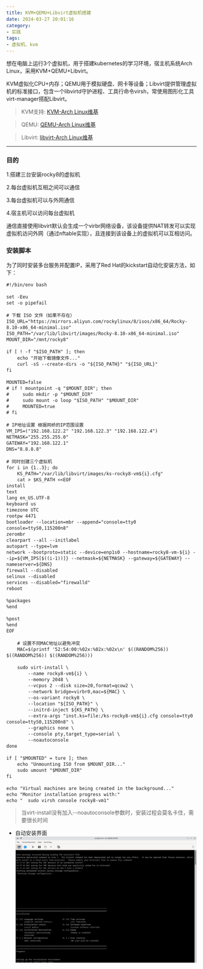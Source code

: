 ```yaml
---
title: KVM+QEMU+Libvirt虚拟机搭建
date: 2024-03-27 20:01:16
category:
- 实践
tags: 
- 虚拟机、kvm
---
```

想在电脑上运行3个虚拟机，用于搭建kubernetes的学习环境，宿主机系统Arch
 Linux，采用KVM+QEMU+Libvirt。

KVM虚拟化CPU+内存；QEMU用于模拟硬盘、网卡等设备；Libvirt提供管理虚拟机的标准接口，包含一个libvirtd守护进程、工具行命令virsh，常使用图形化工具virt-manager搭配Libvirt。

> KVM支持: [KVM-Arch Linux维基](https://wiki.archlinuxcn.org/wiki/KVM)

> QEMU: [QEMU-Arch Linux维基](https://wiki.archlinuxcn.org/wiki/QEMU)

> Libvirt: [libvirt-Arch Linux维基](https://wiki.archlinuxcn.org/wiki/Libvirt)

-- ------------------------
### 目的
1.搭建三台安装rocky8的虚拟机

2.每台虚拟机互相之间可以通信

3.每台虚拟机可以与外网通信

4.宿主机可以访问每台虚拟机


通信直接使用libvirt默认会生成一个virbr网络设备，该设备提供NAT转发可以实现虚拟机访问外网（通过nftable实现），且连接到该设备上的虚拟机可以互相访问。


### 安装脚本
为了同时安装多台服务并配置IP，采用了Red Hat的kickstart自动化安装方法，如下：
```shell
#!/bin/env bash

set -Eeu
set -o pipefail

# 下载 ISO 文件（如果不存在）
ISO_URL="https://mirrors.aliyun.com/rockylinux/8/isos/x86_64/Rocky-8.10-x86_64-minimal.iso"
ISO_PATH="/var/lib/libvirt/images/Rocky-8.10-x86_64-minimal.iso"
MOUNT_DIR="/mnt/rocky8"

if [ ! -f "$ISO_PATH" ]; then
    echo "开始下载镜像文件..."
    curl -sS --create-dirs -o "${ISO_PATH}" "${ISO_URL}" 
fi

MOUNTED=false
# if ! mountpoint -q "$MOUNT_DIR"; then
#     sudo mkdir -p "$MOUNT_DIR"
#     sudo mount -o loop "$ISO_PATH" "$MOUNT_DIR"
#     MOUNTED=true
# fi

# IP地址设置 根据网桥的IP范围设置
VM_IPS=("192.168.122.2" "192.168.122.3" "192.168.122.4")
NETMASK="255.255.255.0"
GATEWAY="192.168.122.1"
DNS="8.8.8.8"

# 同时创建三个虚拟机
for i in {1..3}; do
    KS_PATH="/var/lib/libvirt/images/ks-rocky8-vm${i}.cfg"
    cat > $KS_PATH <<EOF
install
text
lang en_US.UTF-8
keyboard us
timezone UTC
rootpw 4471
bootloader --location=mbr --append="console=tty0 console=ttyS0,115200n8"
zerombr
clearpart --all --initlabel
autopart --type=lvm
network --bootproto=static --device=enp1s0 --hostname=rocky8-vm-${i} --ip=${VM_IPS[$((i-1))]} --netmask=${NETMASK} --gateway=${GATEWAY} --nameserver=${DNS}
firewall --disabled
selinux --disabled
services --disabled="firewalld"
reboot

%packages
%end

%post
%end
EOF

    # 设置不同MAC地址以避免冲突
    MAC=$(printf '52:54:00:%02x:%02x:%02x\n' $((RANDOM%256)) $((RANDOM%256)) $((RANDOM%256)))
    
    sudo virt-install \
        --name rocky8-vm${i} \
        --memory 2048 \
        --vcpus 2 --disk size=20,format=qcow2 \
        --network bridge=virbr0,mac=${MAC} \
        --os-variant rocky8 \
        --location "${ISO_PATH}" \
        --initrd-inject ${KS_PATH} \
        --extra-args "inst.ks=file:/ks-rocky8-vm${i}.cfg console=tty0 console=ttyS0,115200n8" \
        --graphics none \
        --console pty,target_type=serial \
        --noautoconsole
done

if [ "$MOUNTED" = ture ]; then
    echo "Unmounting ISO from $MOUNT_DIR..."
    sudo umount "$MOUNT_DIR"
fi

echo "Virtual machines are being created in the background..."
echo "Monitor installation progress with:"
echo "  sudo virsh console rocky8-vm1"

```
> 当virt-install没有加入--noautoconsole参数时，安装过程会莫名卡住，需要很长时间

- 自动安装界面
![自动安装界面](../../../images/202403/自动安装界面.png)